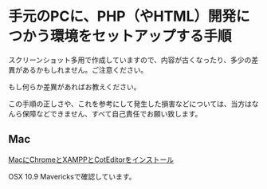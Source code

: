 手元のPCに、PHP（やHTML）開発につかう環境をセットアップする手順
====================================

スクリーンショット多用で作成していますので、内容が古くなったり、多少の差異があるかもしれません。ご注意ください。

もし何らか差異があればお教えください。

この手順の正しさや、これを参考にして発生した損害などについては、当方はなんら保障などできません、すべて自己責任でお願い致します。


## Mac

[MacにChromeとXAMPPとCotEditorをインストール](mac/README.md)

OSX 10.9 Mavericksで確認しています。




